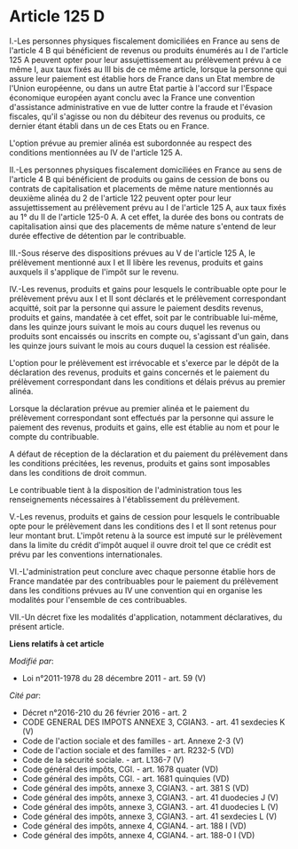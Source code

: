 # Article 125 D

I.-Les personnes physiques fiscalement domiciliées en France au sens de l'article 4 B qui bénéficient de revenus ou produits
énumérés au I de l'article 125 A peuvent opter pour leur assujettissement au prélèvement prévu à ce même I, aux taux fixés au
III bis de ce même article, lorsque la personne qui assure leur paiement est établie hors de France dans un Etat membre de
l'Union européenne, ou dans un autre Etat partie à l'accord sur l'Espace économique européen ayant conclu avec la France une
convention d'assistance administrative en vue de lutter contre la fraude et l'évasion fiscales, qu'il s'agisse ou non du
débiteur des revenus ou produits, ce dernier étant établi dans un de ces Etats ou en France. 

L'option prévue au premier alinéa est subordonnée au respect des conditions mentionnées au IV de l'article 125 A. 

II.-Les personnes physiques fiscalement domiciliées en France au sens de l'article 4 B qui bénéficient de produits ou gains
de cession de bons ou contrats de capitalisation et placements de même nature mentionnés au deuxième alinéa du 2 de l'article
122 peuvent opter pour leur assujettissement au prélèvement prévu au I de l'article 125 A, aux taux fixés au 1° du II de
l'article 125-0 A. A cet effet, la durée des bons ou contrats de capitalisation ainsi que des placements de même nature
s'entend de leur durée effective de détention par le contribuable. 

III.-Sous réserve des dispositions prévues au V de l'article 125 A, le prélèvement mentionné aux I et II libère les revenus,
produits et gains auxquels il s'applique de l'impôt sur le revenu. 

IV.-Les revenus, produits et gains pour lesquels le contribuable opte pour le prélèvement prévu aux I et II sont déclarés et
le prélèvement correspondant acquitté, soit par la personne qui assure le paiement desdits revenus, produits et gains,
mandatée à cet effet, soit par le contribuable lui-même, dans les quinze jours suivant le mois au cours duquel les revenus ou
produits sont encaissés ou inscrits en compte ou, s'agissant d'un gain, dans les quinze jours suivant le mois au cours duquel
la cession est réalisée. 

L'option pour le prélèvement est irrévocable et s'exerce par le dépôt de la déclaration des revenus, produits et gains
concernés et le paiement du prélèvement correspondant dans les conditions et délais prévus au premier alinéa. 

Lorsque la déclaration prévue au premier alinéa et le paiement du prélèvement correspondant sont effectués par la personne
qui assure le paiement des revenus, produits et gains, elle est établie au nom et pour le compte du contribuable. 

A défaut de réception de la déclaration et du paiement du prélèvement dans les conditions précitées, les revenus, produits et
gains sont imposables dans les conditions de droit commun. 

Le contribuable tient à la disposition de l'administration tous les renseignements nécessaires à l'établissement du
prélèvement. 

V.-Les revenus, produits et gains de cession pour lesquels le contribuable opte pour le prélèvement dans les conditions des I
et II sont retenus pour leur montant brut. L'impôt retenu à la source est imputé sur le prélèvement dans la limite du crédit
d'impôt auquel il ouvre droit tel que ce crédit est prévu par les conventions internationales. 

VI.-L'administration peut conclure avec chaque personne établie hors de France mandatée par des contribuables pour le
paiement du prélèvement dans les conditions prévues au IV une convention qui en organise les modalités pour l'ensemble de ces
contribuables. 

VII.-Un décret fixe les modalités d'application, notamment déclaratives, du présent article.

**Liens relatifs à cet article**

_Modifié par_:

  - Loi n°2011-1978 du 28 décembre 2011 - art. 59 (V)

_Cité par_:

  - Décret n°2016-210 du 26 février 2016 - art. 2
  - CODE GENERAL DES IMPOTS ANNEXE 3, CGIAN3. - art. 41 sexdecies K (V)
  - Code de l'action sociale et des familles - art. Annexe 2-3 (V)
  - Code de l'action sociale et des familles - art. R232-5 (VD)
  - Code de la sécurité sociale. - art. L136-7 (V)
  - Code général des impôts, CGI. - art. 1678 quater (VD)
  - Code général des impôts, CGI. - art. 1681 quinquies (VD)
  - Code général des impôts, annexe 3, CGIAN3. - art. 381 S (VD)
  - Code général des impôts, annexe 3, CGIAN3. - art. 41 duodecies J (V)
  - Code général des impôts, annexe 3, CGIAN3. - art. 41 duodecies L (V)
  - Code général des impôts, annexe 3, CGIAN3. - art. 41 sexdecies L (V)
  - Code général des impôts, annexe 4, CGIAN4. - art. 188 I (VD)
  - Code général des impôts, annexe 4, CGIAN4. - art. 188-0 I (VD)
